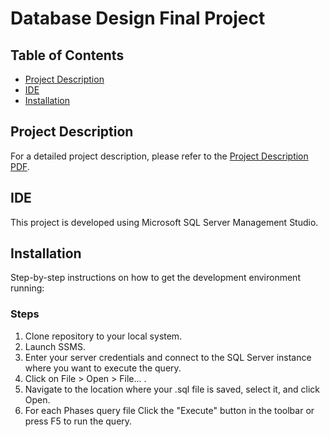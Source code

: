 # Database Design Final Project

## Table of Contents
- [Project Description](#project-description)
- [IDE](#ide)
- [Installation](#installation)

## Project Description
For a detailed project description, please refer to the [Project Description PDF](./Final%20Project.pdf).

## IDE
This project is developed using Microsoft SQL Server Management Studio.

## Installation
Step-by-step instructions on how to get the development environment running:

### Steps
1. Clone repository to your local system.
2. Launch SSMS.
3. Enter your server credentials and connect to the SQL Server instance where you want to execute the query.
4. Click on File > Open > File... .
5. Navigate to the location where your .sql file is saved, select it, and click Open.
6. For each Phases query file Click the "Execute" button in the toolbar or press F5 to run the query.

